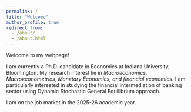 ```yaml
---
permalink: /
title: "Welcome"
author_profile: true
redirect_from: 
  - /about/
  - /about.html
---
```


Welcome to my webpage!

I am currently a Ph.D. candidate in Economics at Indiana University, Bloomington. My research interest lie in *Macroeconomics, Macroeconometrics, Monetary Economics, and financial economics*. I am particularly interested in studying the financial intermediation of banking sector using Dynamic Stochastic General Equilibrium approach.

I am on the job market in the 2025-26 academic year.